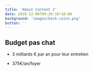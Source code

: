 ```yaml
---
title: 'About Content 2'
date: 2018-12-06T09:29:16+10:00
background: 'images/back-coins.png'
button: ''
---
```


## Budget pas chat

- 3 milliards € par an pour leur entretien

- 375€/an/foyer
